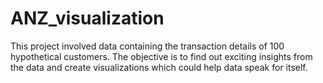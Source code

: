 # ANZ_visualization
This project involved data containing the transaction details of 100 hypothetical customers. The objective is to find out exciting insights from the data and create visualizations which could help data speak for itself.
